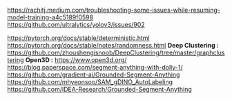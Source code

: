 https://rachitj.medium.com/troubleshooting-some-issues-while-resuming-model-training-a4c5189f0598
https://github.com/ultralytics/yolov3/issues/902

https://pytorch.org/docs/stable/deterministic.html
https://pytorch.org/docs/stable/notes/randomness.html
**Deep Clustering :** https://github.com/zhoushengisnoob/DeepClustering/tree/master/graphclustering
**Open3D :** https://www.open3d.org/
https://blog.paperspace.com/segment-anything-with-dolly-1/
https://github.com/gradient-ai/Grounded-Segment-Anything
https://github.com/mhyeonsoo/SAM_gDINO_AutoLabeling
https://github.com/IDEA-Research/Grounded-Segment-Anything